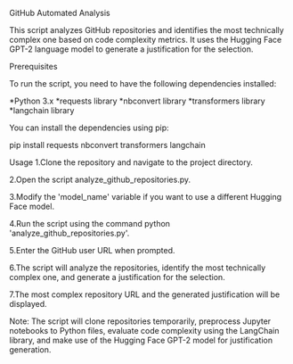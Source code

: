 GitHub Automated Analysis

This script analyzes GitHub repositories and identifies the most technically complex one based on code complexity metrics. 
It uses the Hugging Face GPT-2 language model to generate a justification for the selection.

Prerequisites

To run the script, you need to have the following dependencies installed:

*Python 3.x
*requests library
*nbconvert library
*transformers library
*langchain library

You can install the dependencies using pip:

pip install requests nbconvert transformers langchain

Usage
1.Clone the repository and navigate to the project directory.

2.Open the script analyze_github_repositories.py.

3.Modify the 'model_name' variable if you want to use a different Hugging Face model.

4.Run the script using the command python 'analyze_github_repositories.py'.

5.Enter the GitHub user URL when prompted.

6.The script will analyze the repositories, identify the most technically complex one, and generate a justification for the selection.

7.The most complex repository URL and the generated justification will be displayed.

Note: The script will clone repositories temporarily, preprocess Jupyter notebooks to Python files, evaluate code complexity using the LangChain library, 
and make use of the Hugging Face GPT-2 model for justification generation.







